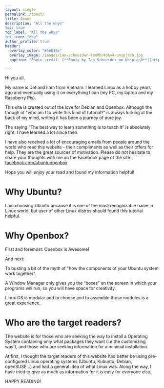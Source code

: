 ```yaml
---
layout: single
permalink: /about/
title: About
description: "All the whys"
toc: true
toc_label: "All the whys"
toc_icon: "cog"
author_profile: true
header:
  overlay_color: "#5e616c"
  overlay_image: /images/ian-schneider-TamMbr4okv4-unsplash.jpg
  caption: "Photo credit: [**Photo by Ian Schneider on Unsplash**](https://unsplash.com/photos/TamMbr4okv4)"

---
```


Hi you all,

My name is Dat and I am from Vietnam. I learned Linux as a hobby years ago and eventually using it on everything I can (my PC, my laptop and my Raspberry Pis).

This site is created out of the love for Debian and Openbox. Although the though of "who am I to write this kind of tutorial?" is always lurking at the back of my mind, writing it has been a journey of pure joy.

The saying "The best way to learn something is to teach it" is absolutely right. I have learned a lot since then.

I have also received a lot of encouraging emails from people around the world who read this website - their compliments as well as their offers for help. They are the great sources of motivation. Please do not hesitate to share your thoughts with me on the Facebook page of the site: [facebook.com/ubuntuopenbox](https://www.facebook.com/ubuntuopenbox)

Hope you will enjoy your read and found my information helpful!

# Why Ubuntu?

I am choosing Ubuntu because it is one of the most recognizable name in Linux world, but user of other Linux distros should found this tutorial helpful.

# Why Openbox?

First and foremost: Openbox is Awesome!

And next:

To busting a bit of the myth of "how the components of your Ubuntu system work together".

A Window Manager only gives you the “boxes” on the screen in which your programs will run, so you will have space for creativity.

Linux OS is modular and to choose and to assemble those modules is a great experience.

# Who are the target readers?

The website is for those who are seeking the way to install a Operating System containing only what packages they want (i.e the customizing way!), and those who are seeking information for a minimal installation.

At first, I thought the target readers of this website had better be using pre-configured Linux operating systems (Ubuntu, Kubuntu, Debian, openSUSE...) and had a general idea of what Linux was. Along the way, I have tried to give as much as information for it is easy for everyone else.

HAPPY READING!
